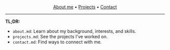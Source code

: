 <div align="center">
  <a href="about.md">About me</a> •
  <a href="projects.md">Projects</a> •
  <a href="contact.md">Contact</a>
</div>

<hr/>

**TL;DR:**

*   `about.md`:  Learn about my background, interests, and skills.
*   `projects.md`:  See the projects I've worked on.
*   `contact.md`:  Find ways to connect with me.
